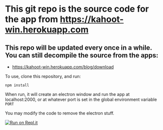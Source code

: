 # This git repo is the source code for the app from https://kahoot-win.herokuapp.com
## This repo will be updated every once in a while. You can still decompile the source from the apps:
- https://kahoot-win.herokuapp.com/blog/download

To use, clone this repository, and run:

`npm install`

When run, it will create an electron window and run the app at localhost:2000, or at whatever port is set in the global environment variable `PORT`

You may modify the code to remove the electron stuff.

[![Run on Repl.it](https://repl.it/badge/github/EPS-Student/kahoot-winner)](https://repl.it/github/EPS-Student/kahoot-winner)